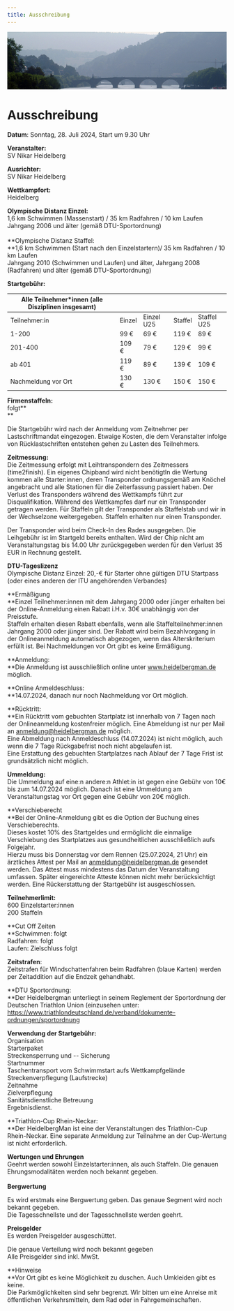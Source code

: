 ```yaml
---
title: Ausschreibung
---
```


![Ausschreibung](/img/banner/Ausschreibung.jpeg)

# Ausschreibung

**Datum**: Sonntag, 28. Juli 2024, Start um 9.30 Uhr

**Veranstalter:**\
SV Nikar Heidelberg

**Ausrichter:**\
SV Nikar Heidelberg

**Wettkampfort:**\
Heidelberg

**Olympische Distanz Einzel:**\
1,6 km Schwimmen (Massenstart) / 35 km Radfahren / 10 km Laufen\
Jahrgang 2006 und älter (gemäß DTU-Sportordnung)\
\
**Olympische Distanz Staffel:\
**1,6 km Schwimmen (Start nach den Einzelstartern)/ 35 km Radfahren / 10
km Laufen\
Jahrgang 2010 (Schwimmen und Laufen) und älter, Jahrgang 2008
(Radfahren) und älter (gemäß DTU-Sportordnung)

**Startgebühr:**

| Alle Teilnehmer\*innen (alle Disziplinen insgesamt) |        |            |         |             |
| --------------------------------------------------- | ------ | ---------- | ------- | ----------- |
| Teilnehmer:in                                       | Einzel | Einzel U25 | Staffel | Staffel U25 |
| 1-200                                               | 99 €   | 69 €       | 119 €   | 89 €        |
| 201-400                                             | 109 €  | 79 €       | 129 €   | 99 €        |
| ab 401                                              | 119 €  | 89 €       | 139 €   | 109 €       |
| Nachmeldung vor Ort                                 | 130 €  | 130 €      | 150 €   | 150 €       |

**Firmenstaffeln:**\
folgt**\
**

Die Startgebühr wird nach der Anmeldung vom Zeitnehmer per
Lastschriftmandat eingezogen. Etwaige Kosten, die dem Veranstalter
infolge von Rücklastschriften entstehen gehen zu Lasten des Teilnehmers.

**Zeitmessung:**\
Die Zeitmessung erfolgt mit Leihtranspondern des Zeitmessers
(time2finish). Ein eigenes Chipband wird nicht benötigtIn die Wertung
kommen alle Starter:innen, deren Transponder ordnungsgemäß am Knöchel
angebracht und alle Stationen für die Zeiterfassung passiert haben. Der
Verlust des Transponders während des Wettkampfs führt zur
Disqualifikation. Während des Wettkampfes darf nur ein Transponder
getragen werden. Für Staffeln gilt der Transponder als Staffelstab und
wir in der Wechselzone weitergegeben. Staffeln erhalten nur einen
Transponder.

Der Transponder wird beim Check-In des Rades ausgegeben. Die Leihgebühr
ist im Startgeld bereits enthalten. Wird der Chip nicht am
Veranstaltungstag bis 14.00 Uhr zurückgegeben werden für den Verlust 35
EUR in Rechnung gestellt.

**DTU-Tageslizenz**\
Olympische Distanz Einzel: 20,-€ für Starter ohne gültigen DTU Startpass
(oder eines anderen der ITU angehörenden Verbandes)

**Ermäßigung\
**Einzel Teilnehmer:innen mit dem Jahrgang 2000 oder jünger erhalten bei
der Online-Anmeldung einen Rabatt i.H.v. 30€ unabhängig von der
Preisstufe.\
Staffeln erhalten diesen Rabatt ebenfalls, wenn alle
Staffelteilnehmer:innen Jahrgang 2000 oder jünger sind. Der Rabatt wird
beim Bezahlvorgang in der Onlineanmeldung automatisch abgezogen, wenn
das Alterskriterium erfüllt ist. Bei Nachmeldungen vor Ort gibt es keine
Ermäßigung.

**Anmeldung:\
**Die Anmeldung ist ausschließlich online unter www.heidelbergman.de
möglich.

**Online Anmeldeschluss:\
**14.07.2024, danach nur noch Nachmeldung vor Ort möglich.

**Rücktritt:\
**Ein Rücktritt vom gebuchten Startplatz ist innerhalb von 7 Tagen nach
der Onlineanmeldung kostenfreier möglich. Eine Abmeldung ist nur per
Mail an anmeldung@heidelbergman.de möglich.\
Eine Abmeldung nach Anmeldeschluss (14.07.2024) ist nicht möglich, auch
wenn die 7 Tage Rückgabefrist noch nicht abgelaufen ist.\
Eine Erstattung des gebuchten Startplatzes nach Ablauf der 7 Tage Frist
ist grundsätzlich nicht möglich.

**Ummeldung:**\
Die Ummeldung auf eine:n andere:n Athlet:in ist gegen eine Gebühr von
10€ bis zum 14.07.2024 möglich. Danach ist eine Ummeldung am
Veranstaltungstag vor Ort gegen eine Gebühr von 20€ möglich.

**Verschieberecht\
**Bei der Online-Anmeldung gibt es die Option der Buchung eines
Verschieberechts.\
Dieses kostet 10% des Startgeldes und ermöglicht die einmalige
Verschiebung des Startplatzes aus gesundheitlichen ausschließlich aufs
Folgejahr.\
Hierzu muss bis Donnerstag vor dem Rennen (25.07.2024, 21 Uhr) ein
ärztliches Attest per Mail an anmeldung@heidelbergman.de gesendet
werden. Das Attest muss mindestens das Datum der Veranstaltung umfassen.
Später eingereichte Atteste können nicht mehr berücksichtigt werden.
Eine Rückerstattung der Startgebühr ist ausgeschlossen.

**Teilnehmerlimit:** \
600 Einzelstarter:innen\
200 Staffeln

**Cut Off Zeiten\
**Schwimmen: folgt\
Radfahren: folgt\
Laufen: Zielschluss folgt

**Zeitstrafen**: \
Zeitstrafen für Windschattenfahren beim Radfahren (blaue Karten) werden
per Zeitaddition auf die Endzeit gehandhabt.

**DTU Sportordnung:\
**Der Heidelbergman unterliegt in seinem Reglement der Sportordnung der
Deutschen Triathlon Union (einzusehen unter:
https://www.triathlondeutschland.de/verband/dokumente-ordnungen/sportordnung

**Verwendung der Startgebühr:**\
Organisation\
Starterpaket\
Streckensperrung und -- Sicherung\
Startnummer\
Taschentransport vom Schwimmstart aufs Wettkampfgelände\
Streckenverpflegung (Laufstrecke)\
Zeitnahme\
Zielverpflegung\
Sanitätsdienstliche Betreuung\
Ergebnisdienst.

**Triathlon-Cup Rhein-Neckar:\
**Der HeidelbergMan ist eine der Veranstaltungen des Triathlon-Cup
Rhein-Neckar. Eine separate Anmeldung zur Teilnahme an der Cup-Wertung
ist nicht erforderlich.

**Wertungen und Ehrungen**\
Geehrt werden sowohl Einzelstarter:innen, als auch Staffeln. Die genauen
Ehrungsmodalitäten werden noch bekannt gegeben.\
\
**Bergwertung**

Es wird erstmals eine Bergwertung geben. Das genaue Segment wird noch
bekannt gegeben.\
Die Tagesschnellste und der Tagesschnellste werden geehrt.

**Preisgelder**\
Es werden Preisgelder ausgeschüttet.

Die genaue Verteilung wird noch bekannt gegeben\
Alle Preisgelder sind inkl. MwSt.

**Hinweise\
**Vor Ort gibt es keine Möglichkeit zu duschen. Auch Umkleiden gibt es
keine.\
Die Parkmöglichkeiten sind sehr begrenzt. Wir bitten um eine Anreise mit
öffentlichen Verkehrsmitteln, dem Rad oder in Fahrgemeinschaften.
